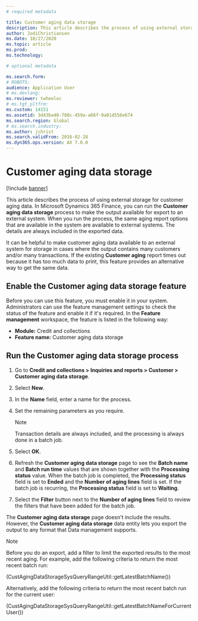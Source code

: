 ```yaml
---
# required metadata

title: Customer aging data storage
description: This article describes the process of using external storage for customer aging data. You can run the Customer aging data storage process to make the output available for export to an external system.
author: JodiChristiansen
ms.date: 10/27/2020
ms.topic: article
ms.prod: 
ms.technology: 

# optional metadata

ms.search.form: 
# ROBOTS: 
audience: Application User
# ms.devlang: 
ms.reviewer: twheeloc
# ms.tgt_pltfrm: 
ms.custom: 14151
ms.assetid: 3d43ba40-780c-459a-a66f-9a01d556e674
ms.search.region: Global
# ms.search.industry: 
ms.author: jchrist
ms.search.validFrom: 2016-02-28
ms.dyn365.ops.version: AX 7.0.0
---
```


# Customer aging data storage

[!include [banner](../includes/banner.md)]

This article describes the process of using external storage for customer aging data. In Microsoft Dynamics 365 Finance, you can run the **Customer aging data storage** process to make the output available for export to an external system. When you run the process, the same aging report options that are available in the system are available to external systems. The details are always included in the exported data.

It can be helpful to make customer aging data available to an external system for storage in cases where the output contains many customers and/or many transactions. If the existing **Customer aging** report times out because it has too much data to print, this feature provides an alternative way to get the same data.

## Enable the Customer aging data storage feature

Before you can use this feature, you must enable it in your system. Administrators can use the feature management settings to check the status of the feature and enable it if it's required. In the **Feature management** workspace, the feature is listed in the following way:

- **Module:** Credit and collections
- **Feature name:** Customer aging data storage

## Run the Customer aging data storage process

1. Go to **Credit and collections \> Inquiries and reports \> Customer \> Customer aging data storage**.
2. Select **New**.
3. In the **Name** field, enter a name for the process.
4. Set the remaining parameters as you require.

    > [!NOTE]
    > Transaction details are always included, and the processing is always done in a batch job.

5. Select **OK**.
6. Refresh the **Customer aging data storage** page to see the **Batch name** and **Batch run time** values that are shown together with the **Processing status** value. When the batch job is completed, the **Processing status** field is set to **Ended** and the **Number of aging lines** field is set. If the batch job is recurring, the **Processing status** field is set to **Waiting**.
7. Select the **Filter** button next to the **Number of aging lines** field to review the filters that have been added for the batch job.

The **Customer aging data storage** page doesn't include the results. However, the **Customer aging data storage** data entity lets you export the output to any format that Data management supports.

> [!NOTE]
> Before you do an export, add a filter to limit the exported results to the most recent aging. For example, add the following criteria to return the most recent batch run:
>
> (CustAgingDataStorageSysQueryRangeUtil::getLatestBatchName())
>
> Alternatively, add the following criteria to return the most recent batch run for the current user:
>
> (CustAgingDataStorageSysQueryRangeUtil::getLatestBatchNameForCurrentUser())
